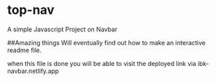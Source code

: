 # top-nav
A simple Javascript Project on Navbar

##Amazing things
Will eventually find out how to make an interactive readme file.

when this file is done you will be able to visit the deployed link via ibk-navbar.netlify.app
